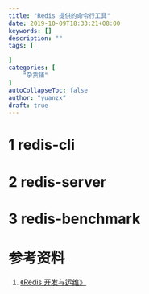 ```yaml
---
title: "Redis 提供的命令行工具"
date: 2019-10-09T18:33:21+08:00
keywords: []
description: ""
tags: [

]
categories: [
    "杂货铺"
]
autoCollapseToc: false
author: "yuanzx"
draft: true
---
```


# 1 redis-cli


# 2 redis-server


# 3 redis-benchmark

# 参考资料

1. [《Redis 开发与运维》]()